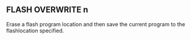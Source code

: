 ## FLASH OVERWRITE n

Erase a flash program location and then save the current program to the flashlocation specified.